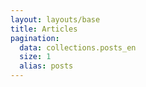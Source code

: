 ```yaml
---
layout: layouts/base
title: Articles
pagination:
  data: collections.posts_en
  size: 1
  alias: posts
---
```

